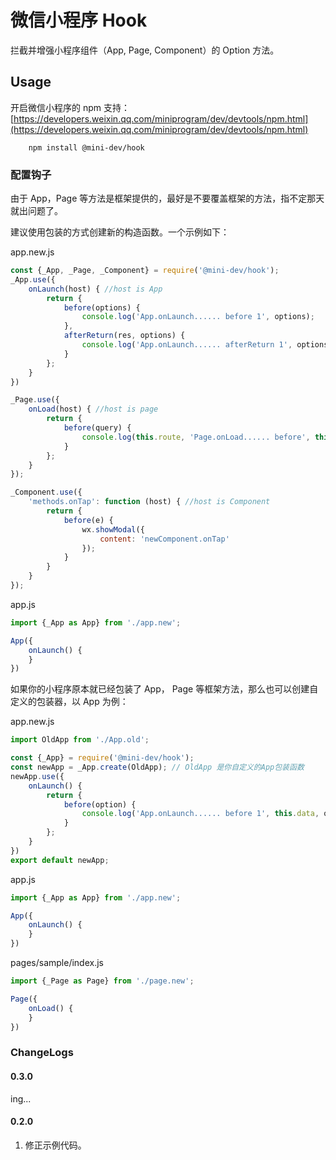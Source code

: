 # 微信小程序 Hook

拦截并增强小程序组件（App, Page, Component）的 Option 方法。

## Usage

开启微信小程序的 npm 支持：
[https://developers.weixin.qq.com/miniprogram/dev/devtools/npm.html](https://developers.weixin.qq.com/miniprogram/dev/devtools/npm.html)

```shell script
    npm install @mini-dev/hook
```

### 配置钩子

由于 App，Page 等方法是框架提供的，最好是不要覆盖框架的方法，指不定那天就出问题了。

建议使用包装的方式创建新的构造函数。一个示例如下：

app.new.js

```javascript
const {_App, _Page, _Component} = require('@mini-dev/hook');
_App.use({
    onLaunch(host) { //host is App
        return {
            before(options) {
                console.log('App.onLaunch...... before 1', options);
            },
            afterReturn(res, options) {
                console.log('App.onLaunch...... afterReturn 1', options);
            }
        };
    }
})

_Page.use({
    onLoad(host) { //host is page
        return {
            before(query) {
                console.log(this.route, 'Page.onLoad...... before', this.data, query);
            }
        };
    }
});

_Component.use({
    'methods.onTap': function (host) { //host is Component
        return {
            before(e) {
                wx.showModal({
                    content: 'newComponent.onTap'
                });
            }
        }
    }
});

```

app.js

```javascript
import {_App as App} from './app.new';

App({
    onLaunch() {
    }
})
```

如果你的小程序原本就已经包装了 App， Page 等框架方法，那么也可以创建自定义的包装器，以 App 为例：

app.new.js

```javascript
import OldApp from './App.old';

const {_App} = require('@mini-dev/hook');
const newApp = _App.create(OldApp); // OldApp 是你自定义的App包装函数
newApp.use({
    onLaunch() {
        return {
            before(option) {
                console.log('App.onLaunch...... before 1', this.data, option);
            }
        };
    }
})
export default newApp;
```

app.js

```javascript
import {_App as App} from './app.new';

App({
    onLaunch() {
    }
})
```

pages/sample/index.js

```javascript
import {_Page as Page} from './page.new';

Page({
    onLoad() {
    }
})
```

### ChangeLogs

#### 0.3.0

ing...

#### 0.2.0

1. 修正示例代码。
